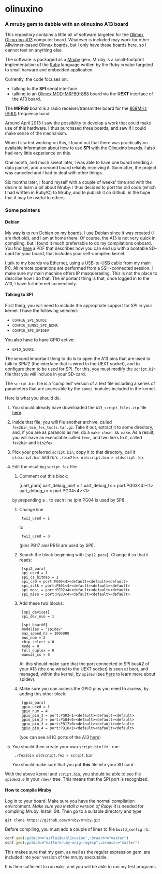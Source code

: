 # olinuxino

### A mruby gem to dabble with an olinuxino A13 board

This repository contains a little bit of software targeted for the 
[Olimex Olinuxino-A13](https://www.olimex.com/Products/OLinuXino/A13/A13-OLinuXino)
computer board. Whatever is included may work for other
Allwinner-based Olimex boards, but I only have these boards here, so I
cannot test on anything else.

The software is packaged as a [Mruby](https://github.com/mruby/mruby)
gem. Mruby is a small-footprint implementation of the
[Ruby](http://www.ruby-lang.org) language written by the Ruby creator
targeted to small harware and embedded application.

Currently, the code focuses on:

* talking to the **SPI** serial interface
* talking to an
  [Olimex MOD-MRF89-868](https://www.olimex.com/Products/Modules/RF/MOD-MRF89-868/)
  board via the **UEXT** interface of the A13 board.

The **MRF89** board is a radio receiver/transmitter board for the
[868MHz (SRD)](http://en.wikipedia.org/wiki/Short_Range_Devices)
frequency band.

Around April 2013 I saw the possibility to develop a work that could
make use of this hardware. I thus purchased three boards, and saw if I
could make sense of the mechanism.

When I started working on this, I found out that there was practically
no available information about how to use **SPI** with the Olinuxino
boards. I also had very little experience on this.

One month, and much sweat later, I was able to have one board sending
a data packet, and a second board reliably receiving it. Soon after,
the project was canceled and I had to deal with other things.

Six months later, I found myself with a couple of weeks' time and with
the desire to learn a bit about Mruby. I thus decided to port the old
code (which I had written in Ruby/C) to Mruby, and to publish it on
Github, in the hope that it may be useful to others.

### Some pointers

#### Debian

My way is to run Debian on my boards. I use Debian since it was
created (I am *that* old), and I am at home there. Of course, the A13
is not very quick in compiling, but I found it much preferrable to
do my compilations onboard. You find
[here](https://github.com/OLIMEX/OLINUXINO/blob/master/SOFTWARE/A13/olinuxino-debian.pdf)
a PDF that describes how you can end up with a bootable SD-card for
your board, that includes your self-compiled kernel. 

I talk to my boards via Ethernet, using a USB-to-USB cable from my
main PC. All remote operations are performed from a SSH-connected
session. I make sure my main machine offers IP masquerading. This is
not the place to describe how I do that. The important thing is that,
once logged in to the A13, I have full internet connectivity.

#### Talking to **SPI**

First thing, you will need to include the appropriate support for SPI
in your kernel. I have the following selected:

* `CONFIG_SPI_SUN5I`
* `CONFIG_SUN5I_SPI_NDMA`
* `CONFIG_SPI_SPIDEV`

You also have to have GPIO active:

* `GPIO_SUNXI`

The second important thing to do is to open the A13 pins that are used
to talk to SPI#2 (the interface that is wired to the UEXT socket), and
to configure them to be used for SPI. For this, you must modify the
`script.bin` file that you will include in your SD-card. 

The `script.bin` file is a 'compiled' version of a text file including
a series of parameters that are accessible by the `sunxi` modules
included in the kernel.

Here is what you should do.

1. You should already have downloaded the `A13_script_files.zip` file
   [here](https://docs.google.com/file/d/0B-bAEPML8fwlNElERXRUZURTTUU/).
1. Inside that file, you will file another archive, called
   `fex2bin_bin_fex_tools.tar.gz`. Take it out, extract it to some
   directory, and, if you are as paranoid as me, do a `make clean &&
   make`. As a result, you will have an executable called `fexc`, and
   two links to it, called `fex2bin` and `bin2fex`
1. Pick your preferred `script.bin`, copy it to that directory, call
   it `oldscript.bin` and run:
	   `./bin2fex oldscript.bin > oldscript.fex	`
1. Edit the resulting `script.fex` file:
   1. Comment out this block:

		[uart_para]
		uart_debug_port = 1
		uart_debug_tx = port:PG03<4><1><default><default>
		uart_debug_rx = port:PG04<4><1><default><default>

	by prepending a `;` to each line (pin PG04 is used by SPI).

	1. Change line

			twi2_used = 1

		to

			twi2_used = 0

	    (pins PB17 and PB18 are used by SPI).
	
	1. Search the block beginning with `[spi2_para]`. Change it so
	    that it reads: 

			[spi2_para]
			spi_used = 1
			spi_cs_bitmap = 1
			spi_cs0 = port:PE00<4><default><default><default>
			spi_sclk = port:PE01<4><default><default><default>
			spi_mosi = port:PE02<4><default><default><default>
			spi_miso = port:PE03<4><default><default><default>

	1. Add these two blocks:

			[spi_devices]
			spi_dev_num = 1

			[spi_board0]
			modalias = "spidev"
			max_speed_hz = 1000000
			bus_num = 2
			chip_select = 0
			mode = 0
			full_duplex = 0
			manual_cs = 0
			

	    All this should make sure that the port connected to SPI bus#2 of
		your A13 (the one wired to the UEXT socket) is seen at boot, and
		managed, within the kernel, by `spidev` (see
		[here](https://www.kernel.org/doc/Documentation/spi/spidev) to
		learn more about spidev).

	1. Make sure you can access the GPIO pins you need to access, by
	    adding this other block: 

			[gpio_para]
			gpio_used = 1
			gpio_num = 4
			gpio_pin_1 = port:PG03<1><default><default><default>
			gpio_pin_2 = port:PG04<0><default><default><default>
			gpio_pin_3 = port:PB17<0><default><default><default>
			gpio_pin_4 = port:PB18<1><default><default><default>

	    (you can see all IO ports of the A13
        [here](http://linux-sunxi.org/A13/PIO))
	
1. You should then create your own `script.bin` file . 
   run:

		./fex2bin oldscript.fex > script.bin`
	   
   You should make sure that you put **this** file into your SD card.

With the above kernel and `script.bin`, you should be able to see file
`spidev2.0` in your `/dev/` tree. This means that the SPI port is
recognized.

#### How to compile Mruby

Log in to your board. Make sure you have the normal compilation
environment. *Make sure you install a version of Ruby!* It is needed
for compiling Mruby. Install Git. Then go to a suitable directory and
type

	git clone https://github.com/mruby/mruby.git

Before compiling, you must add a couple of lines to file
`build_config.rb`:

```ruby
conf.gem(:github=>"asfluido/olinuxino",:branch=>"master")
conf.gem(:github=>"mattn/mruby-onig-regexp",:branch=>"master")
```

This makes sure that my gem, as well as the regular expression gem,
are included into your version of the mruby executable.

It is then sufficient to run `make`, and you will be able to run my
test programs.
